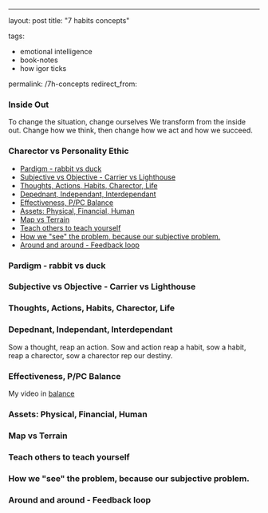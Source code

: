 ---

layout: post
title: "7 habits concepts"

tags:

- emotional intelligence
- book-notes
- how igor ticks

permalink: /7h-concepts
redirect_from:

### Inside Out

To change the situation, change ourselves
We transform from the inside out. Change how we think, then change how we act and how we succeed.

### Charector vs Personality Ethic

<!-- vim-markdown-toc GFM -->

- [Pardigm - rabbit vs duck](#pardigm---rabbit-vs-duck)
- [Subjective vs Objective - Carrier vs Lighthouse](#subjective-vs-objective---carrier-vs-lighthouse)
- [Thoughts, Actions, Habits, Charector, Life](#thoughts-actions-habits-charector-life)
- [Depednant, Independant, Interdependant](#depednant-independant-interdependant)
- [Effectiveness, P/PC Balance](#effectiveness-ppc-balance)
- [Assets: Physical, Financial, Human](#assets-physical-financial-human)
- [Map vs Terrain](#map-vs-terrain)
- [Teach others to teach yourself](#teach-others-to-teach-yourself)
- [How we "see" the problem, because our subjective problem.](#how-we-see-the-problem-because-our-subjective-problem)
- [Around and around - Feedback loop](#around-and-around---feedback-loop)

<!-- vim-markdown-toc -->

### Pardigm - rabbit vs duck

### Subjective vs Objective - Carrier vs Lighthouse

### Thoughts, Actions, Habits, Charector, Life

### Depednant, Independant, Interdependant

Sow a thought, reap an action. Sow and action reap a habit, sow a habit, reap a charector, sow a charector rep our destiny.

### Effectiveness, P/PC Balance

My video in [balance](/balance)

### Assets: Physical, Financial, Human

### Map vs Terrain

### Teach others to teach yourself

### How we "see" the problem, because our subjective problem.

### Around and around - Feedback loop
